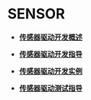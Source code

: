 # SENSOR<a name="ZH-CN_TOPIC_0000001158281695"></a>

-   **[传感器驱动开发概述](传感器驱动开发概述.md)**  

-   **[传感器驱动开发指导](传感器驱动开发指导.md)**  

-   **[传感器驱动开发实例](传感器驱动开发实例.md)**  

-   **[传感器驱动测试指导](传感器驱动测试指导.md)**  



